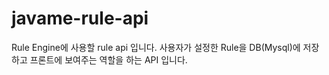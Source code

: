 # javame-rule-api
Rule Engine에 사용할 rule api 입니다.
사용자가 설정한 Rule을 DB(Mysql)에 저장하고 프론트에 보여주는 역할을 하는 API 입니다.
